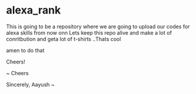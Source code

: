 # alexa_rank

This is going to be a repository where we are going to upload our codes for alexa skills from now onn Lets keep this repo alive and make a lot of conritbution and geta lot of t-shirts ..Thats cool

amen to do that 

Cheers!

~
Cheers 

Sincerely,
Aayush
~

